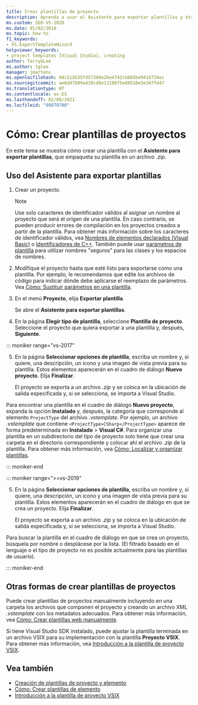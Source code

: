 ```yaml
---
title: Crear plantillas de proyecto
description: Aprenda a usar el Asistente para exportar plantillas y otros métodos para crear plantillas de proyecto en Visual Studio.
ms.custom: SEO-VS-2020
ms.date: 01/02/2018
ms.topic: how-to
f1_keywords:
- VS.ExportTemplateWizard
helpviewer_keywords:
- project templates [Visual Studio], creating
author: TerryGLee
ms.author: tglee
manager: jmartens
ms.openlocfilehash: 9dc515b35fd57368e2be4742cb685be9414734ec
ms.sourcegitcommit: ae6d47b09a439cd0e13180f5e89510e3e347fd47
ms.translationtype: HT
ms.contentlocale: es-ES
ms.lasthandoff: 02/08/2021
ms.locfileid: "99878700"
---
```

# <a name="how-to-create-project-templates"></a>Cómo: Crear plantillas de proyectos

En este tema se muestra cómo crear una plantilla con el **Asistente para exportar plantillas**, que empaqueta su plantilla en un archivo *.zip*.

## <a name="use-the-export-template-wizard"></a>Uso del Asistente para exportar plantillas

1. Crear un proyecto.

    > [!NOTE]
    > Use solo caracteres de identificador válidos al asignar un nombre al proyecto que será el origen de una plantilla. En caso contrario, se pueden producir errores de compilación en los proyectos creados a partir de la plantilla. Para obtener más información sobre los caracteres de identificador válidos, vea [Nombres de elementos declarados (Visual Basic)](/dotnet/visual-basic/programming-guide/language-features/declared-elements/declared-element-names) o [Identificadores de C++](/cpp/cpp/identifiers-cpp). También puede usar [parámetros de plantilla](../ide/template-parameters.md) para utilizar nombres "seguros" para las clases y los espacios de nombres.

2. Modifique el proyecto hasta que esté listo para exportarse como una plantilla. Por ejemplo, le recomendamos que edite los archivos de código para indicar dónde debe aplicarse el reemplazo de parámetros. Vea [Cómo: Sustituir parámetros en una plantilla](../ide/how-to-substitute-parameters-in-a-template.md).

3. En el menú **Proyecto**, elija **Exportar plantilla**.

   Se abre el **Asistente para exportar plantillas**.

4. En la página **Elegir tipo de plantilla**, seleccione **Plantilla de proyecto**. Seleccione el proyecto que quiera exportar a una plantilla y, después, **Siguiente**.

::: moniker range="vs-2017"

5. En la página **Seleccionar opciones de plantilla**, escriba un nombre y, si quiere, una descripción, un icono y una imagen de vista previa para su plantilla. Estos elementos aparecerán en el cuadro de diálogo **Nuevo proyecto**. Elija **Finalizar**.

   El proyecto se exporta a un archivo *.zip* y se coloca en la ubicación de salida especificada y, si se selecciona, se importa a Visual Studio.

Para encontrar una plantilla en el cuadro de diálogo **Nuevo proyecto**, expanda la opción **Instalado** y, después, la categoría que corresponde al elemento `ProjectType` del archivo *.vstemplate*. Por ejemplo, un archivo *.vstemplate* que contiene `<ProjectType>CSharp</ProjectType>` aparece de forma predeterminada en **Instalado** > **Visual C#**. Para organizar una plantilla en un subdirectorio del tipo de proyecto solo tiene que crear una carpeta en el directorio correspondiente y colocar ahí el archivo *.zip* de la plantilla. Para obtener más información, vea [Cómo: Localizar y organizar plantillas](../ide/how-to-locate-and-organize-project-and-item-templates.md).

::: moniker-end

::: moniker range=">=vs-2019"

5. En la página **Seleccionar opciones de plantilla**, escriba un nombre y, si quiere, una descripción, un icono y una imagen de vista previa para su plantilla. Estos elementos aparecerán en el cuadro de diálogo en que se crea un proyecto. Elija **Finalizar**.

   El proyecto se exporta a un archivo *.zip* y se coloca en la ubicación de salida especificada y, si se selecciona, se importa a Visual Studio.

Para buscar la plantilla en el cuadro de diálogo en que se crea un proyecto, búsquela por nombre o desplácese por la lista. (El filtrado basado en el lenguaje o el tipo de proyecto no es posible actualmente para las plantillas de usuario).

::: moniker-end

## <a name="other-ways-to-create-project-templates"></a>Otras formas de crear plantillas de proyectos

Puede crear plantillas de proyectos manualmente incluyendo en una carpeta los archivos que componen el proyecto y creando un archivo XML *.vstemplate* con los metadatos adecuados. Para obtener más información, vea [Cómo: Crear plantillas web manualmente](../ide/how-to-manually-create-web-templates.md).

Si tiene Visual Studio SDK instalado, puede ajustar la plantilla terminada en un archivo VSIX para su implementación con la plantilla **Proyecto VSIX**. Para obtener más información, vea [Introducción a la plantilla de proyecto VSIX](../extensibility/getting-started-with-the-vsix-project-template.md).

## <a name="see-also"></a>Vea también

- [Creación de plantillas de proyecto y elemento](../ide/creating-project-and-item-templates.md)
- [Cómo: Crear plantillas de elemento](../ide/how-to-create-item-templates.md)
- [Introducción a la plantilla de proyecto VSIX](../extensibility/getting-started-with-the-vsix-project-template.md)
